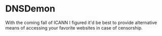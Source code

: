 # DNSDemon
With the coming fall of ICANN I figured it'd be best to provide alternative means of accessing your favorite websites in case of censorship.
